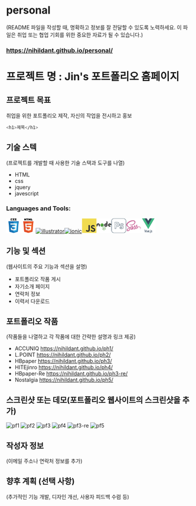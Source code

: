# personal
(README 파일을 작성할 때, 명확하고 정보를 잘 전달할 수 있도록 노력하세요. 이 파일은 취업 또는 협업 기회를 위한 중요한 자료가 될 수 있습니다.)
### https://nihildant.github.io/personal/
# 프로젝트 명 : Jin's 포트폴리오 홈페이지

## 프로젝트 목표
취업을 위한 포트폴리오 제작, 자신의 작업을 전시하고 홍보
```bash
<h1>제목</h1>
```
## 기술 스텍
(프로젝트를 개발할 때 사용한 기술 스택과 도구를 나열)
- HTML
- css
- jquery
- javescript

<h3 align="left">Languages and Tools:</h3>
<p align="left"><a href="https://www.w3schools.com/css/" target="_blank" rel="noreferrer"><img src="https://raw.githubusercontent.com/devicons/devicon/master/icons/css3/css3-original-wordmark.svg" alt="css3" width="40" height="40"/></a><a href="https://www.w3.org/html/" target="_blank" rel="noreferrer"><img src="https://raw.githubusercontent.com/devicons/devicon/master/icons/html5/html5-original-wordmark.svg" alt="html5" width="40" height="40"/></a><a href="https://www.adobe.com/in/products/illustrator.html" target="_blank" rel="noreferrer"><img src="https://www.vectorlogo.zone/logos/adobe_illustrator/adobe_illustrator-icon.svg" alt="illustrator" width="40" height="40"/></a><a href="https://ionicframework.com" target="_blank" rel="noreferrer"><img src="https://upload.wikimedia.org/wikipedia/commons/d/d1/Ionic_Logo.svg" alt="ionic" width="40" height="40"/></a><a href="https://developer.mozilla.org/en-US/docs/Web/JavaScript" target="_blank" rel="noreferrer"><img src="https://raw.githubusercontent.com/devicons/devicon/master/icons/javascript/javascript-original.svg" alt="javascript" width="40" height="40"/></a><a href="https://nodejs.org" target="_blank" rel="noreferrer"><img src="https://raw.githubusercontent.com/devicons/devicon/master/icons/nodejs/nodejs-original-wordmark.svg" alt="nodejs" width="40" height="40"/></a><a href="https://www.photoshop.com/en" target="_blank" rel="noreferrer"><img src="https://raw.githubusercontent.com/devicons/devicon/master/icons/photoshop/photoshop-line.svg" alt="photoshop" width="40" height="40"/></a><a href="https://sass-lang.com" target="_blank" rel="noreferrer"><img src="https://raw.githubusercontent.com/devicons/devicon/master/icons/sass/sass-original.svg" alt="sass" width="40" height="40"/></a><a href="https://vuejs.org/" target="_blank" rel="noreferrer"><img src="https://raw.githubusercontent.com/devicons/devicon/master/icons/vuejs/vuejs-original-wordmark.svg" alt="vuejs" width="40" height="40"/></a></p>

## 기능 및 섹션
(웹사이트의 주요 기능과 섹션을 설명)

- 포트폴리오 작품 게시
- 자기소개 페이지
- 연락처 정보
- 이력서 다운로드 

## 포트폴리오 작품
(작품들을 나열하고 각 작품에 대한 간략한 설명과 링크 제공)
- ACCUNIQ https://nihildant.github.io/ph1/
- L.POINT https://nihildant.github.io/ph2/
- HBpaper https://nihildant.github.io/ph3/
- HITEjinro https://nihildant.github.io/ph4/
- HBpaper-Re https://nihildant.github.io/ph3-re/
- Nostalgia https://nihildant.github.io/ph5/

## 스크린샷 또는 데모(포트폴리오 웹사이트의 스크린샷을 추가)
![pf1](https://github.com/nihildant/personal/assets/150096413/ad638133-a376-4cb0-91d3-7d23c078a1ed)
![pf2](https://github.com/nihildant/personal/assets/150096413/ca7ac30b-2111-4ba8-859e-bd37b7c02fea)
![pf3](https://github.com/nihildant/personal/assets/150096413/62611a6a-2ab7-4e61-aad4-eea7d95b3683)
![pf4](https://github.com/nihildant/personal/assets/150096413/32a8b77f-e0d9-4b56-816f-8a4c53a198ac)
![pf3-re](https://github.com/nihildant/personal/assets/150096413/ef67ca56-0dc7-4027-80c2-3a09a4248411)
![pf5](https://github.com/nihildant/personal/assets/150096413/f7bc4c17-adf6-4a4b-9f9f-f3a0e4962f3f)




## 작성자 정보
(이메일 주소나 연락처 정보를 추가)

## 향후 계획 (선택 사항)
(추가적인 기능 개발, 디자인 개선, 사용자 피드백 수렴 등)
